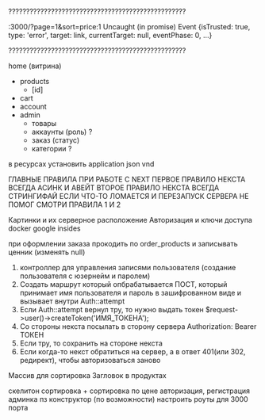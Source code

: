 ??????????????????????????????????????????????????

:3000/?page=1&sort=price:1 Uncaught (in promise) Event {isTrusted: true, type: 'error', target: link, currentTarget: null, eventPhase: 0, …}

??????????????????????????????????????????????????

home (витрина)

-   products
    -   [id]
-   cart
-   account
-   admin
    -   товары
    -   аккаунты (роль) ?
    -   заказ (статус)
    -   категории ?

в ресурсах установить application json vnd

ГЛАВНЫЕ ПРАВИЛА ПРИ РАБОТЕ С NEXT
ПЕРВОЕ ПРАВИЛО НЕКСТА ВСЕГДА АСИНК И АВЕЙТ
ВТОРОЕ ПРАВИЛО НЕКСТА ВСЕГДА СТРИНГИФАЙ
ЕСЛИ ЧТО-ТО ЛОМАЕТСЯ И ПЕРЕЗАПУСК СЕРВЕРА НЕ ПОМОГ СМОТРИ ПРАВИЛА 1 И 2

Картинки и их серверное расположение
Авторизация и ключи доступа
docker google insides

при оформлении заказа прокодить по order_products и записывать ценник (изменять null)

1. контроллер для управления записями пользователя (создание пользователя с юзернейм и паролем)
2. Создать маршрут который опбрабатывается ПОСТ, который принимает имя пользователя и пароль в зашифрованном виде и вызывает внутри Auth::attempt
3. Если Auth::attempt вернул тру, то нужно выдать токен $request->user()->createToken('ИМЯ_ТОКЕНА');
4. Со стороны некста посылать в сторону сервера Authorization: Bearer ТОКЕН
5. Если тру, то сохранить на стороне некста
6. Если когда-то некст обратиться на сервер, а в ответ 401(или 302, редирект), чтобы авторизоваться заново

Массив для сортировка
Загловок в продуктах

скелитон
сортировка +
сортировка по цене
авторизация, регистрация
админка
пз
конструктор (по возможности)
настроить роуты для 3000 порта
